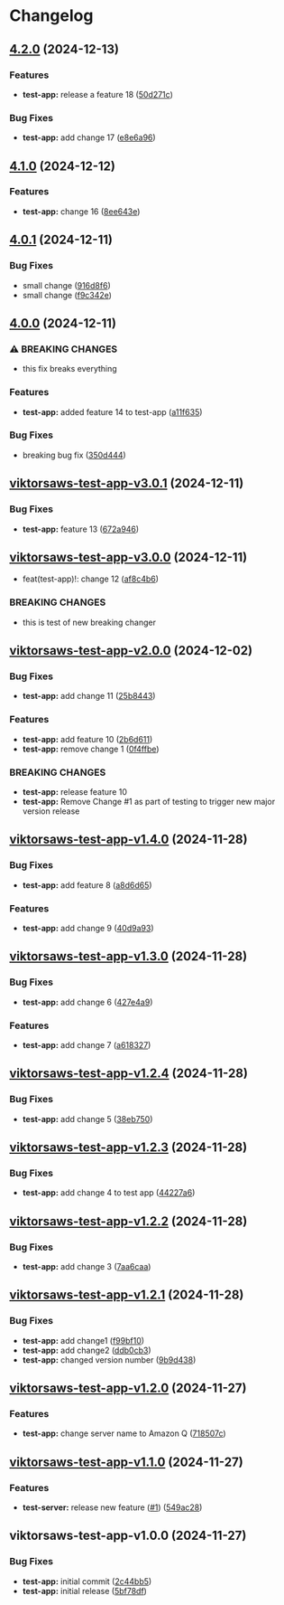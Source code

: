 # Changelog

## [4.2.0](https://github.com/viktorsaws/semrel-monorepo-experiment/compare/test-app/v4.1.0...test-app/v4.2.0) (2024-12-13)


### Features

* **test-app:** release a feature 18 ([50d271c](https://github.com/viktorsaws/semrel-monorepo-experiment/commit/50d271cbf5c43e54766d20ea9f9df1bc5159fb7d))


### Bug Fixes

* **test-app:** add change 17 ([e8e6a96](https://github.com/viktorsaws/semrel-monorepo-experiment/commit/e8e6a96b85a99770567f51c626dff2093e4cf885))

## [4.1.0](https://github.com/viktorsaws/semrel-monorepo-experiment/compare/test-app/v4.0.1...test-app/v4.1.0) (2024-12-12)


### Features

* **test-app:** change 16 ([8ee643e](https://github.com/viktorsaws/semrel-monorepo-experiment/commit/8ee643e28e95836a9d01bda6de606f23b5d29fd1))

## [4.0.1](https://github.com/viktorsaws/semrel-monorepo-experiment/compare/test-app/v4.0.0...test-app/v4.0.1) (2024-12-11)


### Bug Fixes

* small change ([916d8f6](https://github.com/viktorsaws/semrel-monorepo-experiment/commit/916d8f6b33469824de10af476a3dc3c0c4e00a88))
* small change ([f9c342e](https://github.com/viktorsaws/semrel-monorepo-experiment/commit/f9c342ed84bbf90fe3dd5c37e77ac3bb96279e39))

## [4.0.0](https://github.com/viktorsaws/semrel-monorepo-experiment/compare/test-app/v3.0.1...test-app/v4.0.0) (2024-12-11)


### ⚠ BREAKING CHANGES

* this fix breaks everything

### Features

* **test-app:** added feature 14 to test-app ([a11f635](https://github.com/viktorsaws/semrel-monorepo-experiment/commit/a11f6359cd3dbf101d9813eb9c13f6bc5498eece))


### Bug Fixes

* breaking bug fix ([350d444](https://github.com/viktorsaws/semrel-monorepo-experiment/commit/350d44424ba40da1e775043d52f55878b1f0ca97))

## [viktorsaws-test-app-v3.0.1](https://github.com/viktorsaws/semrel-monorepo-experiment/compare/test-app/v3.0.0...test-app/v3.0.1) (2024-12-11)


### Bug Fixes

* **test-app:** feature 13 ([672a946](https://github.com/viktorsaws/semrel-monorepo-experiment/commit/672a946dc036bb27298ea0785db7eb2b721b5e4f))

## [viktorsaws-test-app-v3.0.0](https://github.com/viktorsaws/semrel-monorepo-experiment/compare/test-app/v2.0.0...test-app/v3.0.0) (2024-12-11)


* feat(test-app)!: change 12 ([af8c4b6](https://github.com/viktorsaws/semrel-monorepo-experiment/commit/af8c4b67d11e5cb7c2f2c924066c00feaf5ea4f4))


### BREAKING CHANGES

* this is test of new breaking changer

## [viktorsaws-test-app-v2.0.0](https://github.com/viktorsaws/semrel-monorepo-experiment/compare/test-app/v1.4.0...test-app/v2.0.0) (2024-12-02)


### Bug Fixes

* **test-app:** add change 11 ([25b8443](https://github.com/viktorsaws/semrel-monorepo-experiment/commit/25b84436db21f1cde749b036175cc96530e3d7cf))


### Features

* **test-app:** add feature 10 ([2b6d611](https://github.com/viktorsaws/semrel-monorepo-experiment/commit/2b6d6115e4abeb59c3b49f795ce21d0ebfcbf0b2))
* **test-app:** remove change 1 ([0f4ffbe](https://github.com/viktorsaws/semrel-monorepo-experiment/commit/0f4ffbed43355450d556c652f5e6f66522325fc3))


### BREAKING CHANGES

* **test-app:** release feature 10
* **test-app:** Remove Change #1 as part of testing to trigger new major version release

## [viktorsaws-test-app-v1.4.0](https://github.com/viktorsaws/semrel-monorepo-experiment/compare/test-app/v1.3.0...test-app/v1.4.0) (2024-11-28)


### Bug Fixes

* **test-app:** add feature 8 ([a8d6d65](https://github.com/viktorsaws/semrel-monorepo-experiment/commit/a8d6d6504d7157242f30147041d1b5b54a2e2e66))


### Features

* **test-app:** add change 9 ([40d9a93](https://github.com/viktorsaws/semrel-monorepo-experiment/commit/40d9a93a13f24a5ac2afe2c8b25f82afcf8a71e5))

## [viktorsaws-test-app-v1.3.0](https://github.com/viktorsaws/semrel-monorepo-experiment/compare/test-app/v1.2.4...test-app/v1.3.0) (2024-11-28)


### Bug Fixes

* **test-app:** add change 6 ([427e4a9](https://github.com/viktorsaws/semrel-monorepo-experiment/commit/427e4a91435af06c6ed7c31dae7c20f92e18389b))


### Features

* **test-app:** add change 7 ([a618327](https://github.com/viktorsaws/semrel-monorepo-experiment/commit/a618327ac13cb3a25e44571950c8012f8d8c5182))

## [viktorsaws-test-app-v1.2.4](https://github.com/viktorsaws/semrel-monorepo-experiment/compare/test-app/v1.2.3...test-app/v1.2.4) (2024-11-28)


### Bug Fixes

* **test-app:** add change 5 ([38eb750](https://github.com/viktorsaws/semrel-monorepo-experiment/commit/38eb7509fb21906ba788c84361b1ba99b0bc916a))

## [viktorsaws-test-app-v1.2.3](https://github.com/viktorsaws/semrel-monorepo-experiment/compare/test-app/v1.2.2...test-app/v1.2.3) (2024-11-28)


### Bug Fixes

* **test-app:** add change 4 to test app ([44227a6](https://github.com/viktorsaws/semrel-monorepo-experiment/commit/44227a633074e45091cb8c0f2c92bde3ae2014cc))

## [viktorsaws-test-app-v1.2.2](https://github.com/viktorsaws/semrel-monorepo-experiment/compare/test-app/v1.2.1...test-app/v1.2.2) (2024-11-28)


### Bug Fixes

* **test-app:** add change 3 ([7aa6caa](https://github.com/viktorsaws/semrel-monorepo-experiment/commit/7aa6caa1d367759a4102f867bd62d06de4047c9d))

## [viktorsaws-test-app-v1.2.1](https://github.com/viktorsaws/semrel-monorepo-experiment/compare/test-app/v1.2.0...test-app/v1.2.1) (2024-11-28)


### Bug Fixes

* **test-app:** add change1 ([f99bf10](https://github.com/viktorsaws/semrel-monorepo-experiment/commit/f99bf10d7b293913237cd20f0a2d7fcc92ef0b11))
* **test-app:** add change2 ([ddb0cb3](https://github.com/viktorsaws/semrel-monorepo-experiment/commit/ddb0cb36206a03bff2758c2c6bee607496c3c0c2))
* **test-app:** changed version number ([9b9d438](https://github.com/viktorsaws/semrel-monorepo-experiment/commit/9b9d43879bdcc586f270616b78696d605743a4d4))

## [viktorsaws-test-app-v1.2.0](https://github.com/viktorsaws/semrel-monorepo-experiment/compare/test-app/v1.1.0...test-app/v1.2.0) (2024-11-27)


### Features

* **test-app:** change server name to Amazon Q ([718507c](https://github.com/viktorsaws/semrel-monorepo-experiment/commit/718507ccb3c430d99af95cd832622eaa13e76a00))

## [viktorsaws-test-app-v1.1.0](https://github.com/viktorsaws/semrel-monorepo-experiment/compare/test-app/v1.0.0...test-app/v1.1.0) (2024-11-27)


### Features

* **test-server:** release new feature ([#1](https://github.com/viktorsaws/semrel-monorepo-experiment/issues/1)) ([549ac28](https://github.com/viktorsaws/semrel-monorepo-experiment/commit/549ac28ed5111f4face675d08042fcb984ba4a3f))

## viktorsaws-test-app-v1.0.0 (2024-11-27)


### Bug Fixes

* **test-app:** initial commit ([2c44bb5](https://github.com/viktorsaws/semrel-monorepo-experiment/commit/2c44bb582ef288ded76eeaf8dfe111bac387e7fa))
* **test-app:** initial release ([5bf78df](https://github.com/viktorsaws/semrel-monorepo-experiment/commit/5bf78dfbb5d3d1a9f924c21c03ae01a4354a2d49))
